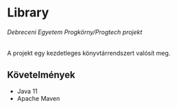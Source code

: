 # Library
###### Debreceni Egyetem Progkörny/Progtech projekt

A projekt egy kezdetleges könyvtárrendszert valósít meg.

## Követelmények

- Java 11
- Apache Maven